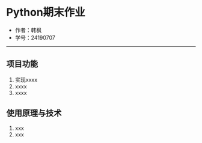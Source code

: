 # Python期末作业
- 作者：韩枫
- 学号：24190707
  
---
## 项目功能
1. 实现xxxx
2. xxxx
3. xxxx

## 使用原理与技术
1. xxx
2. xxx